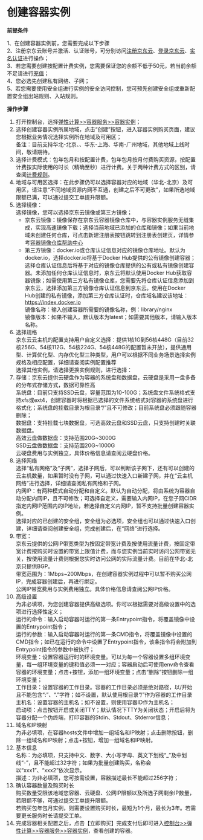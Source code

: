 # 创建容器实例

**前提条件**

1、在创建容器实例前，您需要完成以下步骤  
2、注册京东云账号并激活、认证账号，可分别访问[注册京东云](https://accounts.jdcloud.com/p/regPage?source=jdcloud%26ReturnUrl=%2f%2fuc.jdcloud.com%2fpassport%2fcomplete%3freturnUrl%3d//www.jdcloud.com/)、[登录京东云](https://console.jdcloud.com/overview)、[实名认证](https://uc.jdcloud.com/account/verify)进行操作；  
3、若您需要创建按配置计费实例，您需要保证您的余额不低于50元，若当前余额不足请进行[充值](https://uc.jdcloud.com/cost/capital/recharg)；  
4、您必选先创建私有网络、子网；  
5、若您需要使用安全组进行实例的安全访问控制，您可预先创建安全组或重新配置安全组出站规则、入站规则。  

**操作步骤**

 1. 打开控制台，选择[弹性计算>>容器服务>>容器实例](https://cns-console.jdcloud.com/host/container/list)；  
 2. 选择创建容器实例所属地域，点击“创建”按钮，进入容器实例购买页面，建议您根据业务情况选择实例所在地域及可用区；  
 备注：目前支持华北-北京、、华东-上海、华南-广州地域，其他地域上线时间，敬请期待。  
 3. 选择计费模式：包年包月和按配置计费，包年包月按月付费购买资源，按配置计费按实际使用的时长（精确至秒）进行计费。关于两种计费方式的区别，请查阅[计费规则](https://docs.jdcloud.com/cn/native-container/billing-rules)。  
 4. 地域与可用区选择：在此步骤仍可以选择容器对应的地域（华北-北京）及可用区，请注意“不同地域资源内网不互通，创建之后不可更改”，如果所选地域限额已满，可以通过提交工单提升限额。  
 5. 选择镜像：  
    选择镜像，您可以选择京东云镜像或第三方镜像；  
    - 京东云镜像：镜像保存在京东云容器镜像仓库中，与容器实例服务无缝集成，实现高速镜像下载；选择当前地域已添加的仓库和镜像；如果当前地域未创建任何仓库，可点击新建注册表按钮跳转到注册表创建页，详情参考[容器镜像仓库帮助中心](https://docs.jdcloud.com/cn/container-registry/product-overview)  
    - 第三方镜像：docker.io或仓库认证信息对应的镜像仓库地址。默认为docker.io，选择docker.io将基于Docker Hub提供的公有镜像创建容器；选择仓库认证信息后将基于对应的镜像仓库提供的公有或私有镜像创建容器。未添加任何仓库认证信息时，京东云将默认使用Docker Hub获取容器镜像；如需使用第三方私有镜像仓库，您需要先将仓库认证信息添加到京东云，选择添加第三方镜像仓库认证信息到京东云。使用在Docker Hub创建的私有镜像，添加第三方仓库认证时，仓库域名建议该地址：https://index.docker.io     
 镜像名称：输入创建容器所需要的镜像名称，例：library/nginx  
 镜像版本：如果不输入，默认版本为latest；如需要其他版本，请输入版本名称。  
 6. 选择规格  
京东云云主机的配置支持用户自定义选择：提供1核1G到56核448G（目前32核256G、54核112G、54核224G、54核448G的配置暂未开放），提供通用型、计算优化型、内存优化型三种类型，用户可以根据不同业务场景选择实例规格及相应配置，详细请查阅实例配置推荐  
选择其他实例，请选择更换实例规则，进行选择：  
 7. 存储：京东云提供云硬盘作为容器的系统盘和数据盘，云硬盘是采用一盘多备的分布式存储方式，数据可靠性高                
系统盘：目前只支持SSD云盘，容量范围为10-100G；系统盘文件系统格式支持xfs或ext4，创建容器时将根据已选择的文件系统格式对容器的系统盘进行格式化；系统盘的挂载目录为根目录“/”且不可修改；目前系统盘必须跟随容器删除；    
数据盘：支持挂载七块数据盘，可选高效云盘和SSD云盘，只支持创建时关联数据盘。      
高效云盘做数据盘：支持范围20G~3000G   
SSD云盘做数据盘：支持范围20G~1000G  
云硬盘费用与实例独立，具体价格信息请查阅云硬盘价格。  
 8. 选择网络  
选择“私有网络”及“子网”，选择子网后，可以判断该子网下，还有可以创建的云主机数量，如果暂时没有子网，可以通过快速入口新建子网，并在“云主机网络”进行选择，详细请查阅私有网络和子网。  
内网IP：有两种模式自动分配和自定义。默认为自动分配，将由系统为容器自动分配内网IP，且不可修改；可选择自定义，需要输入内网IP，在您子网CIDR指定内网IP范围内的IP地址，若选择自定义内网IP，暂不支持批量创建容器实例。  
选择对应的已创建的安全组，安全组为必选项，安全组也可以通过快速入口创建，详细请查阅创建安全组，完成创建后，在“网络”进行选择。   
 9. 带宽：  
京东云提供的公网IP带宽类型为按固定带宽计费及按使用流量计费，按固定带宽计费按购买时设置的带宽上限值计费，而与您实例当前实时访问公网带宽无关，按使用流量计费则根据您实时访问公网的实际流量计费。目前在华北-北京只提供BGP。  
带宽范围为：1Mbps~200Mbps，在创建容器实例过程中可以暂不购买公网IP，完成容器创建后，再进行绑定。  
 公网IP带宽费用与实例费用独立。具体价格信息请查阅公网IP价格。                           
 10. 高级设置  
为非必填项，为您创建容器提供高级选项。你可以根据需要对高级设置中的选项进行选择性定义；  
运行的命令：输入启动容器时运行的第一条Entrypoint指令，将覆盖镜像中设置的Entrypoint指令；  
运行的参数：输入启动容器时运行的第一条CMD指令，将覆盖镜像中设置的CMD指令；如已在运行的命令中设置了Entrypoint指令，该条指令将会附加到Entrypoint指令的参数中被执行；  
环境变量：设置容器运行时的环境变量。可以为每一个容器设置多组环境变量，每一组环境变量的键和值必须一一对应；容器启动后可使用env命令查看容器的环境变量；点击+按钮，添加一组环境变量；点击“删除”按钮删除一组环境变量；  
工作目录：设置容器的工作目录。容器的工作目录必须是绝对路径，以/开始且不能包含“:”、“.”字符；如不设置，默认使用根目录“/”作为容器的工作目录  
主机名：设置容器的主机名；如不设置，则使用容器ID作为主机名；  
启动项：点击按钮开启或关闭TTY；默认情况下TTY为关闭状态；开启后将为容器分配一个伪终端，打印容器的Stdin、Stdout、Stderror信息；  
 11. 域名和IP映射  
为非必填项，在容器hosts文件中增加一组域名和IP映射；点击删除按钮，删除一组域名和IP映射；点击+按钮，增加一组域名和IP映射。  
 12. 基本信息  
名称：为必填项，只支持中文、数字、大小写字母、英文下划线“_”及中划线“-”，且不能超过32字符；如果为批量创建购买，名称会以“xxx1”、“xxx2”依次显示。   
描述：为非必填项，您可按需设置，容器描述最长不能超过256字符；  
 13. 确认容器数量及购买时长  
购买数量受限该地域您容器、云硬盘、公网IP限额以及所选子网剩余IP数量，若限额不够，可通过提交工单提升限额。  
若购买包年包月实例，则需要设置购买时长，最短为1个月，最长为3年。若需要更长服务时长请提交工单。  
  14. 完成容器相关配置之后，点击【立即购买】完成支付后即可进入[控制台>>弹性计算>>容器服务>>容器实例](https://cns-console.jdcloud.com/host/container/list)，查看创建的容器。  
